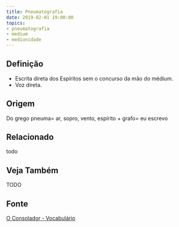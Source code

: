 ```yaml
---
title: Pneumatografia
date: 2019-02-01 19:00:00
topics:
- pneumatografia
- medium
- mediunidade
---
```


## Definição
* Escrita direta dos Espíritos sem o concurso da mão do médium.  
* Voz direta.

## Origem
Do grego pneuma= ar, sopro, vento, espírito + grafo= eu
escrevo

## Relacionado
todo

## Veja Também
TODO

## Fonte
[O Consolador - Vocabulário](http://www.oconsolador.com.br/linkfixo/vocabulario/principal.html)

